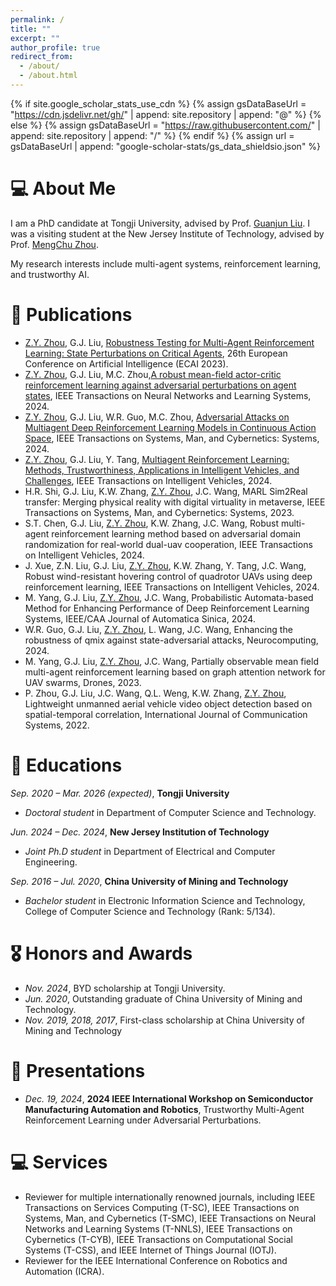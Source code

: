```yaml
---
permalink: /
title: ""
excerpt: ""
author_profile: true
redirect_from: 
  - /about/
  - /about.html
---
```


{% if site.google_scholar_stats_use_cdn %}
{% assign gsDataBaseUrl = "https://cdn.jsdelivr.net/gh/" | append: site.repository | append: "@" %}
{% else %}
{% assign gsDataBaseUrl = "https://raw.githubusercontent.com/" | append: site.repository | append: "/" %}
{% endif %}
{% assign url = gsDataBaseUrl | append: "google-scholar-stats/gs_data_shieldsio.json" %}

<span class='anchor' id='about-me'></span>
# 💻 About Me
I am a PhD candidate at Tongji University, advised by Prof. [Guanjun Liu](https://flml.tongji.edu.cn/). I was a visiting student at the New Jersey Institute of Technology, advised by Prof. [MengChu Zhou](https://web.njit.edu/~zhou/).



My research interests include multi-agent systems, reinforcement learning, and trustworthy AI.


<!-- # 🔥 News
- *2022.02*: &nbsp;🎉🎉 Lorem ipsum dolor sit amet, consectetur adipiscing elit. Vivamus ornare aliquet ipsum, ac tempus justo dapibus sit amet. 
- *2022.02*: &nbsp;🎉🎉 Lorem ipsum dolor sit amet, consectetur adipiscing elit. Vivamus ornare aliquet ipsum, ac tempus justo dapibus sit amet.  -->

# 📝 Publications 

<!-- <div class='paper-box'><div class='paper-box-image'><div><div class="badge">CVPR 2016</div><img src='images/500x300.png' alt="sym" width="100%"></div></div>
<div class='paper-box-text' markdown="1"> -->

<!-- [Deep Residual Learning for Image Recognition](https://openaccess.thecvf.com/content_cvpr_2016/papers/He_Deep_Residual_Learning_CVPR_2016_paper.pdf) -->

<!-- **Kaiming He**, Xiangyu Zhang, Shaoqing Ren, Jian Sun -->

<!-- [**Project**](https://scholar.google.com/citations?view_op=view_citation&hl=zh-CN&user=DhtAFkwAAAAJ&citation_for_view=DhtAFkwAAAAJ:ALROH1vI_8AC) <strong><span class='show_paper_citations' data='DhtAFkwAAAAJ:ALROH1vI_8AC'></span></strong> -->
<!-- - Lorem ipsum dolor sit amet, consectetur adipiscing elit. Vivamus ornare aliquet ipsum, ac tempus justo dapibus sit amet. 
</div>
</div> -->
- <u>Z.Y. Zhou</u>, G.J. Liu, [Robustness Testing for Multi-Agent Reinforcement Learning: State Perturbations on Critical Agents](https://ebooks.iospress.nl/doi/10.3233/FAIA230632), 26th European Conference on Artificial Intelligence (ECAI 2023).
- <u>Z.Y. Zhou</u>, G.J. Liu, M.C. Zhou,[A robust mean-field actor-critic reinforcement learning against adversarial perturbations on agent states](https://ieeexplore.ieee.org/document/10143665), IEEE Transactions on Neural Networks and Learning Systems, 2024.
- <u>Z.Y. Zhou</u>, G.J. Liu, W.R. Guo, M.C. Zhou, [Adversarial Attacks on Multiagent Deep Reinforcement Learning Models in Continuous Action Space](https://ieeexplore.ieee.org/abstract/document/10684240), IEEE Transactions on Systems, Man, and Cybernetics: Systems, 2024.
- <u>Z.Y. Zhou</u>, G.J. Liu, Y. Tang, [Multiagent Reinforcement Learning: Methods, Trustworthiness, Applications in Intelligent Vehicles, and Challenges](https://ieeexplore.ieee.org/abstract/document/10546304), IEEE Transactions on Intelligent Vehicles, 2024.
- H.R. Shi, G.J. Liu, K.W. Zhang, <u>Z.Y. Zhou</u>, J.C. Wang, MARL Sim2Real transfer: Merging physical reality with digital virtuality in metaverse, IEEE Transactions on Systems, Man, and Cybernetics: Systems, 2023.
- S.T. Chen, G.J. Liu, <u>Z.Y. Zhou</u>, K.W. Zhang, J.C. Wang, Robust multi-agent reinforcement learning method based on adversarial domain randomization for real-world dual-uav cooperation, IEEE Transactions on Intelligent Vehicles, 2024.
- J. Xue, Z.N. Liu, G.J. Liu, <u>Z.Y. Zhou</u>, K.W. Zhang, Y. Tang, J.C. Wang, Robust wind-resistant hovering control of quadrotor UAVs using deep reinforcement learning, IEEE Transactions on Intelligent Vehicles, 2024.
- M. Yang, G.J. Liu, <u>Z.Y. Zhou</u>, J.C. Wang, Probabilistic Automata-based Method for Enhancing Performance of Deep Reinforcement Learning Systems, IEEE/CAA Journal of Automatica Sinica, 2024.
- W.R. Guo, G.J. Liu, <u>Z.Y. Zhou</u>, L. Wang, J.C. Wang, Enhancing the robustness of qmix against state-adversarial attacks, Neurocomputing, 2024.
- M. Yang, G.J. Liu, <u>Z.Y. Zhou</u>, J.C. Wang, Partially observable mean field multi-agent reinforcement learning based on graph attention network for UAV swarms, Drones, 2023.
- P. Zhou, G.J. Liu, J.C. Wang, Q.L. Weng, K.W. Zhang, <u>Z.Y. Zhou</u>, Lightweight unmanned aerial vehicle video object detection based on spatial-temporal correlation, International Journal of Communication Systems, 2022.

# 📖 Educations

*Sep. 2020 – Mar. 2026 (expected)*, **Tongji University**
- *Doctoral student* in Department of Computer Science and Technology. 

*Jun. 2024 – Dec. 2024*, **New Jersey Institution of Technology**
- *Joint Ph.D student* in Department of Electrical and Computer Engineering. 

*Sep. 2016 – Jul. 2020*, **China University of Mining and Technology**
- *Bachelor student* in Electronic Information Science and Technology, College of Computer Science and Technology (Rank: 5/134). 

# 🎖 Honors and Awards
- *Nov. 2024*, BYD scholarship at Tongji University. 
- *Jun. 2020*, Outstanding graduate of China University of Mining and Technology. 
- *Nov. 2019, 2018, 2017*, First-class scholarship at China University of Mining and Technology



# 💬 Presentations
- *Dec. 19, 2024*, **2024 IEEE International Workshop on Semiconductor Manufacturing Automation and Robotics**, Trustworthy Multi-Agent Reinforcement Learning under Adversarial Perturbations.

# 💻 Services
- Reviewer for multiple internationally renowned journals, including IEEE Transactions on Services Computing (T-SC), IEEE Transactions on Systems, Man, and Cybernetics (T-SMC), IEEE Transactions on Neural Networks and Learning Systems (T-NNLS), IEEE Transactions on Cybernetics (T-CYB), IEEE Transactions on Computational Social Systems (T-CSS), and IEEE Internet of Things Journal (IOTJ).
- Reviewer for the IEEE International Conference on Robotics and Automation (ICRA).

